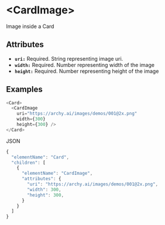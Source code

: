 # &lt;CardImage&gt;

Image inside a Card

## Attributes

* **`uri:`** Required. String representing image uri.
* **`width:`** Required. Number representing width of the image
* **`height:`** Required. Number representing height of the image

## Examples

```js
<Card>
  <CardImage
    uri="https://archy.ai/images/demos/001@2x.png"
    width={300}
    height={300} />
</Card>
```

JSON
```js
{
  "elementName": "Card",
  "children": [
    {
      "elementName": "CardImage",
      "attributes": {
        "uri": "https://archy.ai/images/demos/001@2x.png",
        "width": 300,
        "height": 300,
      }
    }
  ]
}
```
